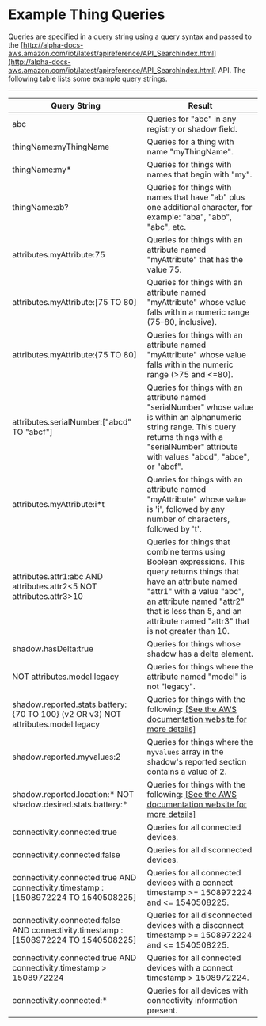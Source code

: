 # Example Thing Queries<a name="example-queries"></a>

Queries are specified in a query string using a query syntax and passed to the [http://alpha-docs-aws.amazon.com/iot/latest/apireference/API_SearchIndex.html](http://alpha-docs-aws.amazon.com/iot/latest/apireference/API_SearchIndex.html) API\. The following table lists some example query strings\.


****  

| Query String | Result | 
| --- | --- | 
|  abc  |  Queries for "abc" in any registry or shadow field\.  | 
|  thingName:myThingName  |  Queries for a thing with name "myThingName"\.  | 
|  thingName:my\*  |  Queries for things with names that begin with "my"\.  | 
|  thingName:ab?  |  Queries for things with names that have "ab" plus one additional character, for example: "aba", "abb", "abc", etc\.  | 
|  attributes\.myAttribute:75  |  Queries for things with an attribute named "myAttribute" that has the value 75\.  | 
|  attributes\.myAttribute:\[75 TO 80\]  |  Queries for things with an attribute named "myAttribute" whose value falls within a numeric range \(75–80, inclusive\)\.  | 
|  attributes\.myAttribute:\{75 TO 80\]  |  Queries for things with an attribute named "myAttribute" whose value falls within the numeric range \(>75 and <=80\)\.  | 
|  attributes\.serialNumber:\["abcd" TO "abcf"\]  |  Queries for things with an attribute named "serialNumber" whose value is within an alphanumeric string range\. This query returns things with a "serialNumber" attribute with values "abcd", "abce", or "abcf"\.  | 
|  attributes\.myAttribute:i\*t  |  Queries for things with an attribute named "myAttribute" whose value is 'i', followed by any number of characters, followed by 't'\.  | 
|  attributes\.attr1:abc AND attributes\.attr2<5 NOT attributes\.attr3>10  |  Queries for things that combine terms using Boolean expressions\. This query returns things that have an attribute named "attr1" with a value "abc", an attribute named "attr2" that is less than 5, and an attribute named "attr3" that is not greater than 10\.  | 
|  shadow\.hasDelta:true  |  Queries for things whose shadow has a delta element\.  | 
|  NOT attributes\.model:legacy  |  Queries for things where the attribute named "model" is not "legacy"\.  | 
|  shadow\.reported\.stats\.battery:\{70 TO 100\} \(v2 OR v3\) NOT attributes\.model:legacy  |  Queries for things with the following: [\[See the AWS documentation website for more details\]](http://alpha-docs-aws.amazon.com/iot/latest/developerguide/example-queries.html)  | 
|  shadow\.reported\.myvalues:2  |  Queries for things where the `myvalues` array in the shadow's reported section contains a value of 2\.  | 
|  shadow\.reported\.location:\* NOT shadow\.desired\.stats\.battery:\*  |  Queries for things with the following: [\[See the AWS documentation website for more details\]](http://alpha-docs-aws.amazon.com/iot/latest/developerguide/example-queries.html)  | 
|  connectivity\.connected:true  |  Queries for all connected devices\.  | 
|  connectivity\.connected:false  | Queries for all disconnected devices\. | 
|  connectivity\.connected:true AND connectivity\.timestamp : \[1508972224 TO 1540508225\]  | Queries for all connected devices with a connect timestamp >= 1508972224 and <= 1540508225\. | 
|  connectivity\.connected:false AND connectivity\.timestamp : \[1508972224 TO 1540508225\]  | Queries for all disconnected devices with a disconnect timestamp >= 1508972224 and <= 1540508225\. | 
|  connectivity\.connected:true AND connectivity\.timestamp > 1508972224  | Queries for all connected devices with a connect timestamp > 1508972224\. | 
|  connectivity\.connected:\*  | Queries for all devices with connectivity information present\. | 